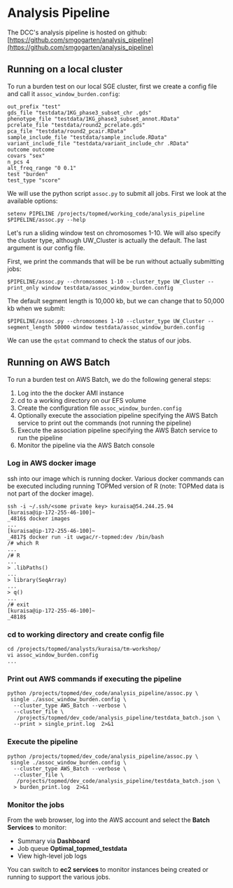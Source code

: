 # Analysis Pipeline

The DCC's analysis pipeline is hosted on github:
[https://github.com/smgogarten/analysis_pipeline](https://github.com/smgogarten/analysis_pipeline)

## Running on a local cluster

To run a burden test on our local SGE cluster, first we create a config file and call it `assoc_window_burden.config`:

```
out_prefix "test"
gds_file "testdata/1KG_phase3_subset_chr .gds"
phenotype_file "testdata/1KG_phase3_subset_annot.RData"
pcrelate_file "testdata/round2_pcrelate.gds"
pca_file "testdata/round2_pcair.RData"
sample_include_file "testdata/sample_include.RData"
variant_include_file "testdata/variant_include_chr .RData"
outcome outcome
covars "sex"
n_pcs 4
alt_freq_range "0 0.1"
test "burden"
test_type "score"
```

We will use the python script `assoc.py` to submit all jobs. First we look at the available options:

```
setenv PIPELINE /projects/topmed/working_code/analysis_pipeline
$PIPELINE/assoc.py --help
```

Let's run a sliding window test on chromosomes 1-10. We will also specify the cluster type, although UW_Cluster is actually the default. The last argument is our config file.

First, we print the commands that will be be run without actually submitting jobs:

```
$PIPELINE/assoc.py --chromosomes 1-10 --cluster_type UW_Cluster --print_only window testdata/assoc_window_burden.config
```

The default segment length is 10,000 kb, but we can change that to 50,000 kb when we submit:

```
$PIPELINE/assoc.py --chromosomes 1-10 --cluster_type UW_Cluster --segment_length 50000 window testdata/assoc_window_burden.config
```

We can use the `qstat` command to check the status of our jobs.


## Running on AWS Batch

To run a burden test on AWS Batch, we do the following general steps:
1. Log into the the docker AMI instance
2. cd to a working directory on our EFS volume
3. Create the configuration file `assoc_window_burden.config`
4. Optionally execute the association pipeline specifying the AWS Batch service to print out the commands (not running the pipeline)
5. Execute the association pipeline specifying the AWS Batch service to run the pipeline
6. Monitor the pipeline via the AWS Batch console

### Log in AWS docker image
ssh into our image which is running docker.  Various docker commands can be executed including running TOPMed version of R (note: TOPMed data is not part of the docker image).
```
ssh -i ~/.ssh/<some private key> kuraisa@54.244.25.94
[kuraisa@ip-172-255-46-100]~
_4816$ docker images
...
[kuraisa@ip-172-255-46-100]~
_4817$ docker run -it uwgac/r-topmed:dev /bin/bash
/# which R
...
/# R
...
> .libPaths()
...
> library(SeqArray)
...
> q()
...
/# exit
[kuraisa@ip-172-255-46-100]~
_4818$  
```
### cd to working directory and create config file
```
cd /projects/topmed/analysts/kuraisa/tm-workshop/
vi assoc_window_burden.config
...
```
### Print out AWS commands if executing the pipeline
```
python /projects/topmed/dev_code/analysis_pipeline/assoc.py \
 single ./assoc_window_burden.config \
  --cluster_type AWS_Batch --verbose \
  --cluster_file \
   /projects/topmed/dev_code/analysis_pipeline/testdata_batch.json \
  --print > single_print.log  2>&1
```
### Execute the pipeline
```
python /projects/topmed/dev_code/analysis_pipeline/assoc.py \
 single ./assoc_window_burden.config \
  --cluster_type AWS_Batch --verbose \
  --cluster_file \
   /projects/topmed/dev_code/analysis_pipeline/testdata_batch.json \
  > burden_print.log  2>&1

```
### Monitor the jobs
From the web browser, log into the AWS account and select the **Batch Services** to monitor:
- Summary via **Dashboard**
- Job queue **Optimal_topmed_testdata**
- View high-level job logs

You can switch to **ec2 services** to monitor instances being created or running to support the various jobs.
